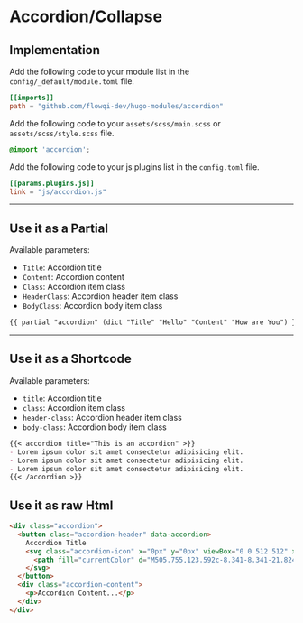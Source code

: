 # Accordion/Collapse

## Implementation

Add the following code to your module list in the `config/_default/module.toml` file.

```toml
[[imports]]
path = "github.com/flowqi-dev/hugo-modules/accordion"
```

Add the following code to your `assets/scss/main.scss` or `assets/scss/style.scss` file.

```scss
@import 'accordion';
```

Add the following code to your js plugins list in the `config.toml` file.

```toml
[[params.plugins.js]]
link = "js/accordion.js"

```

<hr>

## Use it as a Partial

Available parameters:

* `Title`: Accordion title
* `Content`: Accordion content
* `Class`: Accordion item class
* `HeaderClass`: Accordion header item class
* `BodyClass`: Accordion body item class

```html
{{ partial "accordion" (dict "Title" "Hello" "Content" "How are You") }}
```

<hr>

## Use it as a Shortcode

Available parameters:

* `title`: Accordion title
* `class`: Accordion item class
* `header-class`: Accordion header item class
* `body-class`: Accordion body item class

```md
{{< accordion title="This is an accordion" >}}
- Lorem ipsum dolor sit amet consectetur adipisicing elit.
- Lorem ipsum dolor sit amet consectetur adipisicing elit.
- Lorem ipsum dolor sit amet consectetur adipisicing elit.
{{< /accordion >}}
```

## Use it as raw Html

```html
<div class="accordion">
  <button class="accordion-header" data-accordion>
    Accordion Title
    <svg class="accordion-icon" x="0px" y="0px" viewBox="0 0 512 512" xmlspace="preserve">
      <path fill="currentColor" d="M505.755,123.592c-8.341-8.341-21.824-8.341-30.165,0L256.005,343.176L36.421,123.592c-8.341-8.341-21.824-8.341-30.165,0 s-8.341,21.824,0,30.165l234.667,234.667c4.16,4.16,9.621,6.251,15.083,6.251c5.462,0,10.923-2.091,15.083-6.251l234.667-234.667 C514.096,145.416,514.096,131.933,505.755,123.592z"></path>
    </svg>
  </button>
  <div class="accordion-content">
    <p>Accordion Content...</p>
  </div>
</div>
```
